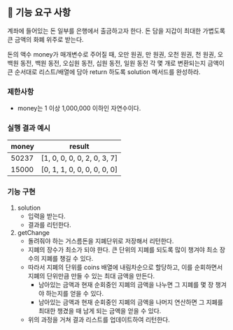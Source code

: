 ## 🚀 기능 요구 사항

계좌에 들어있는 돈 일부를 은행에서 출금하고자 한다. 돈 담을 지갑이 최대한 가볍도록 큰 금액의 화폐 위주로 받는다.

돈의 액수 money가 매개변수로 주어질 때, 오만 원권, 만 원권, 오천 원권, 천 원권, 오백원 동전, 백원 동전, 오십원 동전, 십원 동전, 일원 동전 각 몇 개로 변환되는지 금액이 큰 순서대로 리스트/배열에 담아 return 하도록 solution 메서드를 완성하라.

### 제한사항

- money는 1 이상 1,000,000 이하인 자연수이다.

### 실행 결과 예시

| money | result |
| --- | --- |
| 50237	| [1, 0, 0, 0, 0, 2, 0, 3, 7] |
| 15000	| [0, 1, 1, 0, 0, 0, 0, 0, 0] |

### 기능 구현
1. solution
    - 입력을 받는다.
    - 결과를 리턴한다.
2. getChange
    - 돌려줘야 하는 거스름돈을 지폐단위로 저장해서 리턴한다.
    - 지폐의 장수가 최소가 되야 한다. 큰 단위의 지폐를 되도록 많이 챙겨야 최소 장수의 지폐를 챙길 수 있다.
    - 따라서 지폐의 단위를 coins 배열에 내림차순으로 할당하고, 이를 순회하면서 지폐의 단위만큼 만들 수 있는 최대 금액을 만든다.
      - 남아있는 금액과 현재 순회중인 지폐의 금액을 나누면 그 지폐를 몇 장 챙겨야 하는지를 얻을 수 있다.
      - 남아있는 금액과 현재 순회중인 지폐의 금액을 나머지 연산하면 그 지폐를 최대한 챙겼을 때 남게 되는 금액을 얻을 수 있다.
    - 위의 과정을 거쳐 결과 리스트를 업데이트하여 리턴한다.
